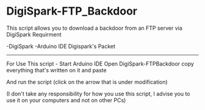 # DigiSpark-FTP_Backdoor
This script allows you to download a backdoor from an FTP server via DigiSpark
Requirment 

-DigiSpark
-Arduino IDE 
Digispark's Packet

--------------------------------------------------------------------------------------------------------------------------------------
For Use This script -
Start Arduino IDE
Open DigiSpark-FTPBackdoor
copy everything that's written on it and paste

And run the script (click on the arrow that is under modification)










(I don't take any responsibility for how you use this script, I advise you to use it on your computers and not on other PCs)
